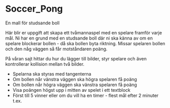 # Soccer_Pong
En mall för studsande boll

Här blir er uppgift att skapa ett tvåmannaspel med en spelare framför varje mål. 
Ni har en grund med en studsande boll där ni ska känna av om en spelare blockerar bollen - då ska bollen byta riktning. 
Missar spelaren bollen och den någ väggen så får motståndaren poäng.

På våran sajt hittar du hur du lägger till bilder, styr spelare och även kontrollerar kollision mellan två bilder.

- Spelarna ska styras med tangenterna
- Om bollen når vänstra väggen ska högra spelaren få poäng
- Om bollen når högra väggen ska vänstra spelaren få poäng
- Visa poängen högst upp i mitten av spelet i ett textblock
- Först till 5 vinner eller om du vill ha en timer - flest mål efter 2 minuter t.ex.

